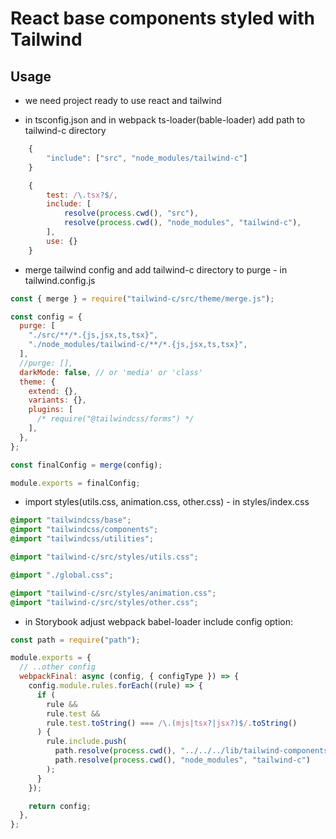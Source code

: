 # React base components styled with Tailwind

## Usage

- we need project ready to use react and tailwind

- in tsconfig.json and in webpack ts-loader(bable-loader) add path to tailwind-c directory

```javascript
    {
        "include": ["src", "node_modules/tailwind-c"]
    }

    {
        test: /\.tsx?$/,
        include: [
            resolve(process.cwd(), "src"),
            resolve(process.cwd(), "node_modules", "tailwind-c"),
        ],
        use: {}
    }
```

- merge tailwind config and add tailwind-c directory to purge - in tailwind.config.js

```javascript
const { merge } = require("tailwind-c/src/theme/merge.js");

const config = {
  purge: [
    "./src/**/*.{js,jsx,ts,tsx}",
    "./node_modules/tailwind-c/**/*.{js,jsx,ts,tsx}",
  ],
  //purge: [],
  darkMode: false, // or 'media' or 'class'
  theme: {
    extend: {},
    variants: {},
    plugins: [
      /* require("@tailwindcss/forms") */
    ],
  },
};

const finalConfig = merge(config);

module.exports = finalConfig;
```

- import styles(utils.css, animation.css, other.css) - in styles/index.css

```css
@import "tailwindcss/base";
@import "tailwindcss/components";
@import "tailwindcss/utilities";

@import "tailwind-c/src/styles/utils.css";

@import "./global.css";

@import "tailwind-c/src/styles/animation.css";
@import "tailwind-c/src/styles/other.css";
```

- in Storybook adjust webpack babel-loader include config option:

```javascript
const path = require("path");

module.exports = {
  // ..other config
  webpackFinal: async (config, { configType }) => {
    config.module.rules.forEach((rule) => {
      if (
        rule &&
        rule.test &&
        rule.test.toString() === /\.(mjs|tsx?|jsx?)$/.toString()
      ) {
        rule.include.push(
          path.resolve(process.cwd(), "../../../lib/tailwind-components/src"),
          path.resolve(process.cwd(), "node_modules", "tailwind-c")
        );
      }
    });

    return config;
  },
};
```
